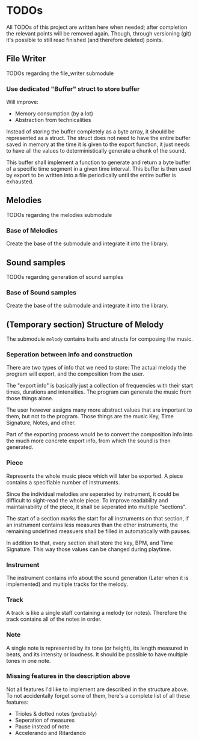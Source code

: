 # TODOs

All TODOs of this project are written here when needed; after completion the
relevant points will be removed again. Though, through versioning (git) it's
possible to still read finished (and therefore deleted) points.

## File Writer

TODOs regarding the file_writer submodule

### Use dedicated "Buffer" struct to store buffer

Will improve:

- Memory consumption (by a lot)
- Abstraction from technicalities

Instead of storing the buffer completely as a byte array, it should be
represented as a struct. The struct does not need to have the entire buffer
saved in memory at the time it is given to the export function, it just needs
to have all the values to deterministically generate a chunk of the sound.

This buffer shall implement a function to generate and return a byte buffer
of a specific time segment in a given time interval. This buffer is then used
by export to be written into a file periodically until the entire buffer is
exhausted.

## Melodies

TODOs regarding the melodies submodule

### Base of Melodies

Create the base of the submodule and integrate it into the library.

## Sound samples

TODOs regarding generation of sound samples

### Base of Sound samples

Create the base of the submodule and integrate it into the library.

## (Temporary section) Structure of Melody

The submodule `melody` contains traits and structs for composing the music.

### Seperation between info and construction

There are two types of info that we need to store: The actual melody the program
will export, and the composition from the user.

The "export info" is basically just a collection of frequencies with their
start times, durations and intensities. The program can generate the music from
those things alone.

The user however assigns many more abstract values that are important to them,
but not to the program. Those things are the music Key, Time Signature, Notes,
and other.

Part of the exporting process would be to convert the composition info into
the much more concrete export info, from which the sound is then generated.

### Piece

Represents the whole music piece which will later be exported. A piece contains
a specifiable number of instruments.

Since the individual melodies are seperated by instrument, it could be difficult
to sight-read the whole piece. To improve readability and maintainability of
the piece, it shall be seperated into multiple "sections".

The start of a section marks the start for all instruments on that section,
if an instrument contains less measures than the other instruments, the
remaining undefined measuers shall be filled in automatically with pauses.

In addition to that, every section shall store the key, BPM, and Time Signature.
This way those values can be changed during playtime.

### Instrument

The instrument contains info about the sound generation (Later when it is
implemented) and multiple tracks for the melody.

### Track

A track is like a single staff containing a melody (or notes). Therefore the
track contains all of the notes in order.

### Note

A single note is represented by its tone (or height), its length measured
in beats, and its intensity or loudness. It should be possible to have multiple
tones in one note.

### Missing features in the description above

Not all features I'd like to implement are described in the structure above.
To not accidentally forget some of them, here's a complete list of all these
features:

- Trioles & dotted notes (probably)
- Seperation of measures
- Pause instead of note
- Accelerando and Ritardando
